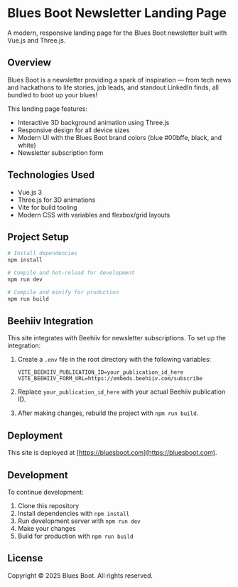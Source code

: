 # Blues Boot Newsletter Landing Page

A modern, responsive landing page for the Blues Boot newsletter built with Vue.js and Three.js.

## Overview

Blues Boot is a newsletter providing a spark of inspiration — from tech news and hackathons to life stories, job leads, and standout LinkedIn finds, all bundled to boot up your blues!

This landing page features:
- Interactive 3D background animation using Three.js
- Responsive design for all device sizes
- Modern UI with the Blues Boot brand colors (blue #00bffe, black, and white)
- Newsletter subscription form

## Technologies Used

- Vue.js 3
- Three.js for 3D animations
- Vite for build tooling
- Modern CSS with variables and flexbox/grid layouts

## Project Setup

```sh
# Install dependencies
npm install

# Compile and hot-reload for development
npm run dev

# Compile and minify for production
npm run build
```

## Beehiiv Integration

This site integrates with Beehiiv for newsletter subscriptions. To set up the integration:

1. Create a `.env` file in the root directory with the following variables:
   ```
   VITE_BEEHIIV_PUBLICATION_ID=your_publication_id_here
   VITE_BEEHIIV_FORM_URL=https://embeds.beehiiv.com/subscribe
   ```

2. Replace `your_publication_id_here` with your actual Beehiiv publication ID.

3. After making changes, rebuild the project with `npm run build`.

## Deployment

This site is deployed at [https://bluesboot.com](https://bluesboot.com).

## Development

To continue development:

1. Clone this repository
2. Install dependencies with `npm install`
3. Run development server with `npm run dev`
4. Make your changes
5. Build for production with `npm run build`

## License

Copyright © 2025 Blues Boot. All rights reserved.
